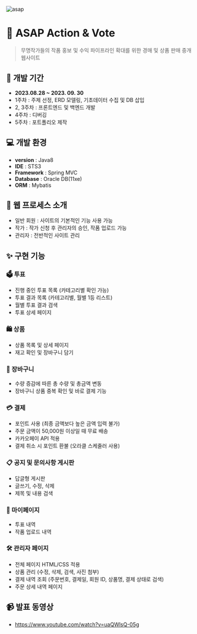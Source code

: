 ![asap](https://github.com/mirikwon427/ASAP/assets/149026894/33ca8b05-6f9a-4c02-b92e-d00848553eb2)
 
# 📌 ASAP Action & Vote
> 무명작가들의 작품 홍보 및 수익 파이프라인 확대를 위한 경매 및 상품 판매 중개 웹사이트

## 📆 개발 기간
- **2023.08.28 ~ 2023. 09. 30**
- 1주차 : 주제 선정, ERD 모델링, 기초데이터 수집 및 DB 삽입
- 2, 3주차 : 프론트엔드 및 백엔드 개발
- 4주차 : 디버깅
- 5주차 : 포트폴리오 제작

## 💻 개발 환경
- **version** : Java8
- **IDE** : STS3
- **Framework** : Spring MVC
- **Database** : Oracle DB(11xe)
- **ORM** : Mybatis

## 💁 웹 프로세스 소개
- 일반 회원 : 사이트의 기본적인 기능 사용 가능
- 작가 : 작가 신청 후 관리자의 승인, 작품 업로드 가능
- 관리자 : 전반적인 사이트 관리

## ✨ 구현 기능

### 🗳️ 투표
- 진행 중인 투표 목록 (카테고리별 확인 가능)
- 투표 결과 목록 (카테고리별, 월별 1등 리스트)
- 월별 투표 결과 검색
- 투표 상세 페이지

### 🛍️ 상품
- 상품 목록 및 상세 페이지
- 재고 확인 및 장바구니 담기

### 🛒 장바구니
- 수량 증감에 따른 총 수량 및 총금액 변동
- 장바구니 상품 중복 확인 및 바로 결제 기능

### 💳 결제
- 포인트 사용 (최종 금액보다 높은 금액 입력 불가)
- 주문 금액이 50,000원 이상일 때 무료 배송
- 카카오페이 API 적용
- 결제 취소 시 포인트 환불 (오라클 스케줄러 사용)

### 📋 공지 및 문의사항 게시판
- 답글형 게시판
- 글쓰기, 수정, 삭제
- 제목 및 내용 검색

### 👤 마이페이지
- 투표 내역
- 작품 업로드 내역

### 🛠️ 관리자 페이지
- 전체 페이지 HTML/CSS 적용
- 상품 관리 (수정, 삭제, 검색, 사진 첨부)
- 결제 내역 조회 (주문번호, 결제일, 회원 ID, 상품명, 결제 상태로 검색)
- 주문 상세 내역 페이지

## 📹 발표 동영상
- https://www.youtube.com/watch?v=uaQWlsQ-05g
